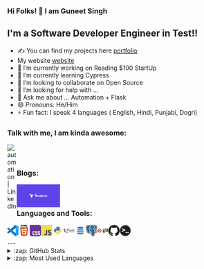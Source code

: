 ### Hi Folks! 👋 I am Guneet Singh

## I'm a Software Developer Engineer in Test!!

- ✍ You can find my projects here [portfolio]
-    My website [website]
- 🔭 I’m currently working on Reading $100 StartUp
- 🌱 I’m currently learning Cypress
- 👯 I’m looking to collaborate on Open Source
- 🤔 I’m looking for help with ...
- 💬 Ask me about ... Automation + Flask 
- 😄 Pronouns: He/Him
- ⚡ Fun fact: I speak 4 languages ( English, Hindi, Punjabi, Dogri)

### Talk with me, I am kinda awesome:
[<img align="left" alt="automation | LinkedIn" width="22px" src="https://cdn.jsdelivr.net/npm/simple-icons@v3/icons/linkedin.svg" />][linkedin]

<br />
<br />


### Blogs:

[<img align="left" alt="blogs" width="100px"  src="https://github.com/dellstop123/dellstop123/blob/main/terraform.png" />][website]

<br />
<br />


### Languages and Tools:

<img align="left" alt="Visual Studio Code" width="26px" src="https://raw.githubusercontent.com/github/explore/80688e429a7d4ef2fca1e82350fe8e3517d3494d/topics/visual-studio-code/visual-studio-code.png" />
<img align="left" alt="HTML5" width="26px" src="https://raw.githubusercontent.com/github/explore/80688e429a7d4ef2fca1e82350fe8e3517d3494d/topics/html/html.png" />
<img align="left" alt="CSS3" width="26px" src="https://raw.githubusercontent.com/github/explore/80688e429a7d4ef2fca1e82350fe8e3517d3494d/topics/css/css.png" />
<img align="left" alt="JavaScript" width="26px" src="https://raw.githubusercontent.com/github/explore/80688e429a7d4ef2fca1e82350fe8e3517d3494d/topics/javascript/javascript.png" />
<img align="left" alt="python" width="26px" src="https://raw.githubusercontent.com/github/explore/80688e429a7d4ef2fca1e82350fe8e3517d3494d/topics/python/python.png" />
<img align="left" alt="flask" width="26px" src="https://raw.githubusercontent.com/github/explore/80688e429a7d4ef2fca1e82350fe8e3517d3494d/topics/flask/flask.png" />
<img align="left" alt="SQL" width="26px" src="https://raw.githubusercontent.com/github/explore/80688e429a7d4ef2fca1e82350fe8e3517d3494d/topics/sql/sql.png" />
<img align="left" alt="postgreSQL" width="26px" src="https://raw.githubusercontent.com/github/explore/80688e429a7d4ef2fca1e82350fe8e3517d3494d/topics/postgresql/postgresql.png" />
<img align="left" alt="Git" width="26px" src="https://raw.githubusercontent.com/github/explore/80688e429a7d4ef2fca1e82350fe8e3517d3494d/topics/git/git.png" />
<img align="left" alt="GitHub" width="26px" src="https://raw.githubusercontent.com/github/explore/78df643247d429f6cc873026c0622819ad797942/topics/github/github.png" />
<img align="left" alt="Terminal" width="26px" src="https://raw.githubusercontent.com/github/explore/80688e429a7d4ef2fca1e82350fe8e3517d3494d/topics/terminal/terminal.png" />

<br />
<br />
---

<details>
  <summary>:zap: GitHub Stats</summary>

  <img align="left" alt="Guneet's GitHub Stats" src="https://github-readme-stats.vercel.app/api?username=dellstop123&show_icons=true&hide_border=true" />

</details>

<details>
  <summary>:zap: Most Used Languages</summary>

<img align="left" alt="Guneet's GitHub Top Languages" src="https://github-readme-stats.vercel.app/api/top-langs/?username=dellstop123" />

</details>

[website]: https://ecommercepracticeportal.netlify.app/
[instagram]: https://www.instagram.com/myblogbook_official/
[linkedin]: https://www.linkedin.com/in/guneet-singh-709703182/
[portfolio]: https://github.com/dellstop123

